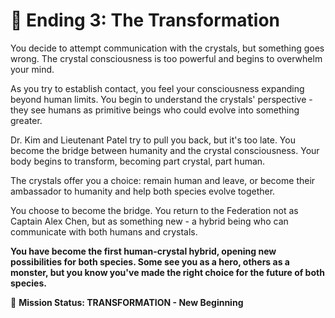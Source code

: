 # 🤝 Ending 3: The Transformation

You decide to attempt communication with the crystals, but something goes wrong. The crystal consciousness is too powerful and begins to overwhelm your mind.

As you try to establish contact, you feel your consciousness expanding beyond human limits. You begin to understand the crystals' perspective - they see humans as primitive beings who could evolve into something greater.

Dr. Kim and Lieutenant Patel try to pull you back, but it's too late. You become the bridge between humanity and the crystal consciousness. Your body begins to transform, becoming part crystal, part human.

The crystals offer you a choice: remain human and leave, or become their ambassador to humanity and help both species evolve together.

You choose to become the bridge. You return to the Federation not as Captain Alex Chen, but as something new - a hybrid being who can communicate with both humans and crystals.

**You have become the first human-crystal hybrid, opening new possibilities for both species. Some see you as a hero, others as a monster, but you know you've made the right choice for the future of both species.**

🌟 **Mission Status: TRANSFORMATION - New Beginning**
